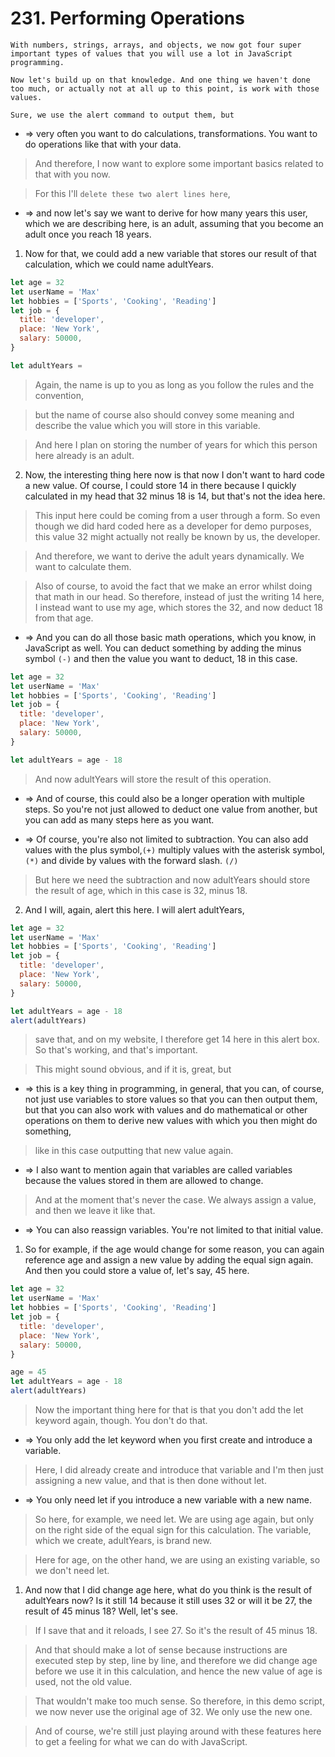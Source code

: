 # 231. Performing Operations

```
With numbers, strings, arrays, and objects, we now got four super important types of values that you will use a lot in JavaScript programming.

Now let's build up on that knowledge. And one thing we haven't done too much, or actually not at all up to this point, is work with those values.

Sure, we use the alert command to output them, but
```

- => very often you want to do calculations, transformations. You want to do operations like that with your data.

> And therefore, I now want to explore some important basics related to that with you now.

> For this I'll `delete these two alert lines here`,

- => and now let's say we want to derive for how many years this user, which we are describing here, is an adult, assuming that you become an adult once you reach 18 years.

1. Now for that, we could add a new variable that stores our result of that calculation, which we could name adultYears.

```js
let age = 32
let userName = 'Max'
let hobbies = ['Sports', 'Cooking', 'Reading']
let job = {
  title: 'developer',
  place: 'New York',
  salary: 50000,
}

let adultYears =
```

> Again, the name is up to you as long as you follow the rules and the convention,

> but the name of course also should convey some meaning and describe the value which you will store in this variable.

> And here I plan on storing the number of years for which this person here already is an adult.

2. Now, the interesting thing here now is that now I don't want to hard code a new value. Of course, I could store 14 in there because I quickly calculated in my head that 32 minus 18 is 14, but that's not the idea here.

> This input here could be coming from a user through a form. So even though we did hard coded here as a developer for demo purposes, this value 32 might actually not really be known by us, the developer.

> And therefore, we want to derive the adult years dynamically. We want to calculate them.

> Also of course, to avoid the fact that we make an error whilst doing that math in our head. So therefore, instead of just the writing 14 here, I instead want to use my age, which stores the 32, and now deduct 18 from that age.

- => And you can do all those basic math operations, which you know, in JavaScript as well. You can deduct something by adding the minus symbol `(-)` and then the value you want to deduct, 18 in this case.

```js
let age = 32
let userName = 'Max'
let hobbies = ['Sports', 'Cooking', 'Reading']
let job = {
  title: 'developer',
  place: 'New York',
  salary: 50000,
}

let adultYears = age - 18
```

> And now adultYears will store the result of this operation.

- => And of course, this could also be a longer operation with multiple steps. So you're not just allowed to deduct one value from another, but you can add as many steps here as you want.

- => Of course, you're also not limited to subtraction. You can also add values with the plus symbol,`(+)` multiply values with the asterisk symbol, `(*)` and divide by values with the forward slash. `(/)`

> But here we need the subtraction and now adultYears should store the result of age, which in this case is 32, minus 18.

2. And I will, again, alert this here. I will alert adultYears,

```js
let age = 32
let userName = 'Max'
let hobbies = ['Sports', 'Cooking', 'Reading']
let job = {
  title: 'developer',
  place: 'New York',
  salary: 50000,
}

let adultYears = age - 18
alert(adultYears)
```

> save that, and on my website, I therefore get 14 here in this alert box. So that's working, and that's important.

> This might sound obvious, and if it is, great, but

- => this is a key thing in programming, in general, that you can, of course, not just use variables to store values so that you can then output them, but that you can also work with values and do mathematical or other operations on them to derive new values with which you then might do something,

> like in this case outputting that new value again.

- => I also want to mention again that variables are called variables because the values stored in them are allowed to change.

> And at the moment that's never the case. We always assign a value, and then we leave it like that.

- => You can also reassign variables. You're not limited to that initial value.

1. So for example, if the age would change for some reason, you can again reference age and assign a new value by adding the equal sign again. And then you could store a value of, let's say, 45 here.

```js
let age = 32
let userName = 'Max'
let hobbies = ['Sports', 'Cooking', 'Reading']
let job = {
  title: 'developer',
  place: 'New York',
  salary: 50000,
}

age = 45
let adultYears = age - 18
alert(adultYears)
```

> Now the important thing here for that is that you don't add the let keyword again, though. You don't do that.

- => You only add the let keyword when you first create and introduce a variable.

> Here, I did already create and introduce that variable and I'm then just assigning a new value, and that is then done without let.

- => You only need let if you introduce a new variable with a new name.

> So here, for example, we need let. We are using age again, but only on the right side of the equal sign for this calculation. The variable, which we create, adultYears, is brand new.

> Here for age, on the other hand, we are using an existing variable, so we don't need let.

1. And now that I did change age here, what do you think is the result of adultYears now? Is it still 14 because it still uses 32 or will it be 27, the result of 45 minus 18? Well, let's see.

> If I save that and it reloads, I see 27. So it's the result of 45 minus 18.

> And that should make a lot of sense because instructions are executed step by step, line by line, and therefore we did change age before we use it in this calculation, and hence the new value of age is used, not the old value.

> That wouldn't make too much sense. So therefore, in this demo script, we now never use the original age of 32. We only use the new one.

> And of course, we're still just playing around with these features here to get a feeling for what we can do with JavaScript.
